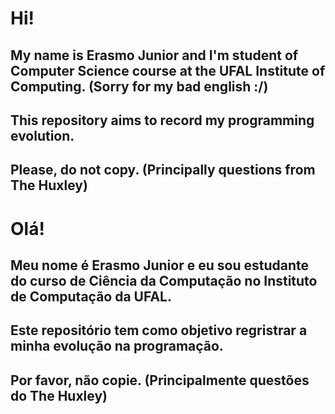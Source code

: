 # Hi!
## My name is Erasmo Junior and I'm student of Computer Science course at the UFAL Institute of Computing. (Sorry for my bad english :/)
## This repository aims to record my programming evolution.
## **Please, do not copy. (Principally questions from The Huxley)**

# Olá!
## Meu nome é Erasmo Junior e eu sou estudante do curso de Ciência da Computação no Instituto de Computação da UFAL.
## Este repositório tem como objetivo regristrar a minha evolução na programação.
## **Por favor, não copie. (Principalmente questões do The Huxley)**
